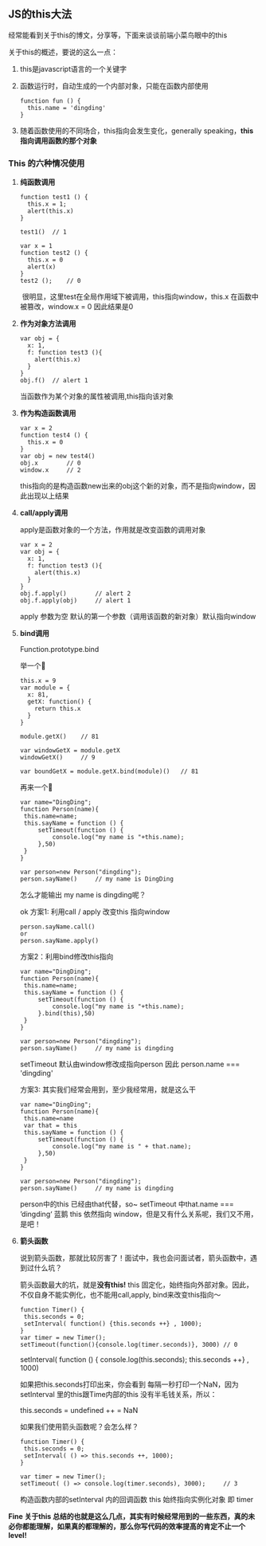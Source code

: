 ## JS的this大法

经常能看到关于this的博文，分享等，下面来谈谈前端小菜鸟眼中的this

关于this的概述，要说的这么一点：

1. this是javascript语言的一个关键字

2. 函数运行时，自动生成的一个内部对象，只能在函数内部使用

   ```
   function fun () {
     this.name = 'dingding'
   }
   ```

3. 随着函数使用的不同场合，this指向会发生变化，generally speaking，**this指向调用函数的那个对象**



### This 的六种情况使用

1. **纯函数调用**

   ```
   function test1 () {
     this.x = 1;
     alert(this.x)
   }

   test1() 	// 1
   ```

   ```
   var x = 1
   function test2 () {
     this.x = 0
     alert(x)
   }
   test2 (); 	// 0
   ```

   ​	很明显，这里test在全局作用域下被调用，this指向window，this.x 在函数中被篡改，window.x = 0 因此结果是0

2. **作为对象方法调用**

   ```
   var obj = {
     x: 1,
     f: function test3 (){
       alert(this.x)
     }
   }
   obj.f() 	// alert 1
   ```

   当函数作为某个对象的属性被调用,this指向该对象

3. **作为构造函数调用**

   ```
   var x = 2
   function test4 () {
     this.x = 0
   }
   var obj = new test4()
   obj.x 		// 0
   window.x 	// 2
   ```

   this指向的是构造函数new出来的obj这个新的对象，而不是指向window，因此出现以上结果

4. **call/apply调用**

   apply是函数对象的一个方法，作用就是改变函数的调用对象

   ```
   var x = 2
   var obj = {
     x: 1,
     f: function test3 (){
       alert(this.x)
     }
   }
   obj.f.apply() 		// alert 2
   obj.f.apply(obj) 	// alert 1
   ```

   apply 参数为空 默认的第一个参数（调用该函数的新对象）默认指向window

5. **bind调用**

   Function.prototype.bind

   举一个🌰

   ```
   this.x = 9
   var module = {
     x: 81,
     getX: function() {
       return this.x
     }
   }

   module.getX() 	// 81

   var windowGetX = module.getX
   windowGetX() 	// 9

   var boundGetX = module.getX.bind(module)()	// 81
   ```

   再来一个🌰

   ```
   var name="DingDing";
   function Person(name){
   	this.name=name;
   	this.sayName = function () {
   		setTimeout(function () {
   			console.log("my name is "+this.name);
   		},50)
   	}
   }

   var person=new Person("dingding");
   person.sayName() 	// my name is DingDing
   ```

   怎么才能输出 my name is dingding呢？

   ok 方案1: 利用call / apply 改变this 指向window

   ```
   person.sayName.call()
   or 
   person.sayName.apply()
   ```

   方案2：利用bind修改this指向

   ```
   var name="DingDing";
   function Person(name){
   	this.name=name;
   	this.sayName = function () {
   		setTimeout(function () {
   			console.log("my name is "+this.name);
   		}.bind(this),50)
   	}
   }

   var person=new Person("dingding");
   person.sayName() 	// my name is dingding
   ```

   setTimeout 默认由window修改成指向person 因此 person.name === 'dingding'

   方案3: 其实我们经常会用到，至少我经常用，就是这么干

   ```
   var name="DingDing";
   function Person(name){
   	this.name=name
   	var that = this
   	this.sayName = function () {
   		setTimeout(function () {
   			console.log("my name is " + that.name);
   		},50)
   	}
   }

   var person=new Person("dingding");
   person.sayName() 	// my name is dingding
   ```

   person中的this 已经由that代替，so~  setTimeout 中that.name === ’dingding‘  蓝鹅 this 依然指向 window，但是又有什么关系呢，我们又不用，是吧！

6. **箭头函数**

   说到箭头函数，那就比较厉害了！面试中，我也会问面试者，箭头函数中，遇到过什么坑？

   箭头函数最大的坑，就是**没有this!** this 固定化，始终指向外部对象。因此，不仅自身不能实例化，也不能用call,apply, bind来改变this指向～

   ```
   function Timer() {
   	this.seconds = 0;
   	setInterval( function() {this.seconds ++} , 1000);
   } 
   var timer = new Timer();
   setTimeout(function(){console.log(timer.seconds)}, 3000) // 0 
   ```

   setInterval( function () { console.log(this.seconds); this.seconds ++} , 1000)

   如果把this.seconds打印出来，你会看到 每隔一秒打印一个NaN，因为 setInterval 里的this跟Time内部的this 没有半毛钱关系，所以：

   this.seconds = undefined ++ = NaN

   如果我们使用箭头函数呢？会怎么样？

   ```
   function Timer() {
   	this.seconds = 0;
   	setInterval( () => this.seconds ++, 1000);
   } 
       
   var timer = new Timer();
   setTimeout( () => console.log(timer.seconds), 3000); 	// 3
   ```

   构造函数内部的setInterval 内的回调函数 this 始终指向实例化对象 即 timer



**Fine 关于this 总结的也就是这么几点，其实有时候经常用到的一些东西，真的未必你都能理解，如果真的都理解的，那么你写代码的效率提高的肯定不止一个level!**

